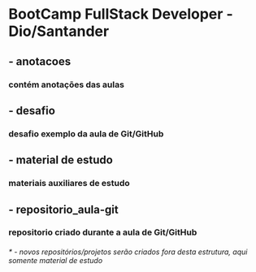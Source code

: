 # BootCamp FullStack Developer - Dio/Santander

## - anotacoes
### contém anotações das aulas
## - desafio
### desafio exemplo da aula de Git/GitHub
## - material de estudo
### materiais auxiliares de estudo
## - repositorio_aula-git
### repositorio criado durante a aula de Git/GitHub

###### * - novos repositórios/projetos serão criados fora desta estrutura, aqui somente material de estudo

